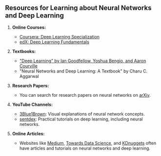 ## Resources for Learning about Neural Networks and Deep Learning

1. **Online Courses:**
   - [Coursera: Deep Learning Specialization](https://www.coursera.org/specializations/deep-learning)
   - [edX: Deep Learning Fundamentals](https://www.edx.org/professional-certificate/deep-learning-fundamentals)

2. **Textbooks:**
   - ["Deep Learning" by Ian Goodfellow, Yoshua Bengio, and Aaron Courville](http://www.deeplearningbook.org/)
   - "Neural Networks and Deep Learning: A Textbook" by Charu C. Aggarwal

3. **Research Papers:**
   - You can search for research papers on neural networks on [arXiv](https://arxiv.org/).

4. **YouTube Channels:**
   - [3Blue1Brown](https://www.youtube.com/c/3blue1brown): Visual explanations of neural network concepts.
   - [sentdex](https://www.youtube.com/user/sentdex): Practical tutorials on deep learning, including neural networks.

5. **Online Articles:**
   - Websites like [Medium](https://medium.com/), [Towards Data Science](https://towardsdatascience.com/), and [KDnuggets](https://www.kdnuggets.com/) often have articles and tutorials on neural networks and deep learning.


